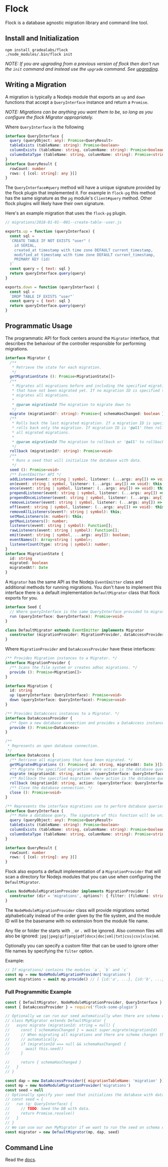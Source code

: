 # Flock

Flock is a database agnostic migration library and command line tool.

## Install and Initialization

```
npm install gradealabs/flock
./node_modules/.bin/flock init
```

*NOTE: If you are upgrading from a previous version of flock then don't run the
`init` command and instead use the `upgrade` command. See [upgrading](./UPGRADING.md).*

## Writing a Migration

A migration is typically a Nodejs module that exports an `up` and `down`
functions that accept a `QueryInterface` instance and return a `Promise`.

*NOTE: Migrations can be anything you want them to be, so long as you configure
the flock Migrator appropriately.*

Where `QueryInterface` is the following
```ts
interface QueryInterface {
  query (queryObject: any): Promise<QueryResult>
  tableExists (tableName: string): Promise<boolean>
  columnExists (tableName: string, columnName: string): Promise<boolean>
  columnDataType (tableName: string, columnName: string): Promise<string|null>
}
interface QueryResult {
  rowCount: number
  rows: { [col: string]: any }[]
}
```

The `QueryInterface#query` method will have a unique signature provided by the
flock plugin that implemented it. For example in `flock-pg` this method has the
same signature as the `pg` module's `Client#query` method. Other flock plugins
will likely have their own signature.

Here's an example migration that uses the `flock-pg` plugin.

```js
// migrations/2018-01-01--001--create-table--user.js

exports.up = function (queryInterface) {
  const sql =
  `CREATE TABLE IF NOT EXISTS "user" (
    id SERIAL,
    created_at timestamp with time zone DEFAULT current_timestamp,
    modified_at timestamp with time zone DEFAULT current_timestamp,
    PRIMARY KEY (id)
  )`
  const query = { text: sql }
  return queryInterface.query(query)
}

exports.down = function (queryInterface) {
  const sql =
  `DROP TABLE IF EXISTS "user"`
  const query = { text: sql }
  return queryInterface.query(query)
}
```

## Programmatic Usage

The programmatic API for flock centers around the `Migrator` interface, that
describes the behaviour of the controller responsible for performing
migrations.

```ts
interface Migrator {
  /**
   * Retrieve the state for each migration.
   */
  getMigrationState (): Promise<MigrationState[]>
  /**
   * Migrates all migrations before and including the specified migration ID
   * that have not been migrated yet. If no migration ID is specified then
   * migrates all migrations.
   *
   * @param migrationId The migration to migrate down to
   */
  migrate (migrationId?: string): Promise<{ schemaHasChanged: boolean }>
  /**
   * Rolls back the last migrated migration. If a migration ID is specified then
   * rolls back only the migration. If migration ID is '@all' then rolls back
   * all migrated migrations.
   *
   * @param migrationId The migration to rollback or '@all' to rollback all migrated migrations
   */
  rollback (migrationId?: string): Promise<void>
  /**
   * Runs a seed that will initialize the database with data.
   */
  seed (): Promise<void>
  /** EventEmitter API */
  addListener(event: string | symbol, listener: (...args: any[]) => void): this;
  on(event: string | symbol, listener: (...args: any[]) => void): this;
  once(event: string | symbol, listener: (...args: any[]) => void): this;
  prependListener(event: string | symbol, listener: (...args: any[]) => void): this;
  prependOnceListener(event: string | symbol, listener: (...args: any[]) => void): this;
  removeListener(event: string | symbol, listener: (...args: any[]) => void): this;
  off(event: string | symbol, listener: (...args: any[]) => void): this;
  removeAllListeners(event?: string | symbol): this;
  setMaxListeners(n: number): this;
  getMaxListeners(): number;
  listeners(event: string | symbol): Function[];
  rawListeners(event: string | symbol): Function[];
  emit(event: string | symbol, ...args: any[]): boolean;
  eventNames(): Array<string | symbol>;
  listenerCount(type: string | symbol): number;
}
interface MigrationState {
  id: string
  migrated: boolean
  migratedAt?: Date
}
```

A `Migrator` has the same API as the Nodejs `EventEmitter` class and additional
methods for running migrations. You don't have to implement this interface there
is a default implementation `DefaultMigrator` class that flock exports for you.

```ts
interface Seed {
  // Where queryInterface is the same QueryInterface provided to migrations.
  run (queryInterface: QueryInterface): Promise<void>
}

class DefaultMigrator extends EventEmitter implements Migrator
  constructor (migrationProvider: MigrationProvider, dataAccessProvider: DataAccessProvider, seed?: Seed)
}
```

Where `MigrationProvider` and `DataAccessProvider` have these interfaces:

```ts
/** Provides Migration instances to a Migrator. */
interface MigrationProvider {
  /** Scans the file system or creates adhoc migrations. */
  provide (): Promise<Migration[]>
}

interface Migration {
  id: string
  up (queryInterface: QueryInterface): Promise<void>
  down (queryInterface: QueryInterface): Promise<void>
}

/** Provides DataAccess instances to a Migrator. */
interface DataAccessProvider {
  /** Open a new database connection and provides a DataAccess instance. */
  provide (): Promise<DataAccess>
}

/**
 * Represents an open database connection.
 */
interface DataAccess {
  /** Retrieve all migrations that have been migrated. */
  getMigratedMigrations (): Promise<{ id: string, migratedAt: Date }[]>
  /** Migrate the specified migration where action is the database queries to run. */
  migrate (migrationId: string, action: (queryInterface: QueryInterface) => Promise<void>): Promise<void>
  /** Rollback the specified migration where action is the database queries to run. */
  rollback (migrationId: string, action: (queryInterface: QueryInterface) => Promise<void>): Promise<void>
  /** Close the database connection. */
  close (): Promise<void>
}

/** Represents the interface migrations use to perform database queries. */
interface QueryInterface {
  /** Make a database query. The signature of this function will be unique for each flock plugin. */
  query (queryObject: any): Promise<QueryResult>
  tableExists (tableName: string): Promise<boolean>
  columnExists (tableName: string, columnName: string): Promise<boolean>
  columnDataType (tableName: string, columnName: string): Promise<string|null>
}

interface QueryResult {
  rowCount: number
  rows: { [col: string]: any }[]
}
```

Flock also exports a default implementation of a `MigrationProvider` that will
scan a directory for Nodejs modules that you can use when configuring the
`DefaultMigrator`.

```ts
class NodeModuleMigrationProvider implements MigrationProvider {
  constructor (dir = 'migrations', options?: { filter: (fileName: string) => boolean })
}
```

The `NodeModuleMigrationProvider` class will provide migrations sorted
alphabetically instead of the order given by the file system, and the module ID
will be the basename with no extension from the module file name.

Any file or folder the starts with `_` or `.` will be ignored. Also common files
will also be ignored: `jpg|jpeg|gif|png|pdf|docx|doc|xml|txt|css|csv|xlsx|md`.

Optionally you can specify a custom filter that can be used to ignore other file
names by specifying the `filter` option.

Example:
```js
// If migrations/ contains the modules `a`, `b` and `c`
const mp = new NodeModuleMigrationProvider('migrations')
const migrations = await mp.provide() // [ {id:'a', ...}, {id:'b', ...}, {id:'c', ...} ]
```

### Full Programmitic Example

```js
const { DefaultMigrator, NodeModuleMigrationProvider, QueryInterface } = require('@gradealabs/flock')
const { DataAccessProvider } = require('flock-some-plugin')

// Optionally we can run our seed automatically when there are schema changes.
// class MyMigrator extends DefaultMigrator {
//   async migrate (migrationId: string = null) {
//     const { schemaHasChanged } = await super.migrate(migrationId)
//     // When migrating all migrations and there are schema changes then we seed
//     // automatically.
//     if (migrationId === null && schemaHasChanged) {
//       await this.seed()
//     }

//     return { schemaHasChanged }
//   }
// }

const dap = new DataAccessProvider({ migrationTableName: 'migration' })
const mp = new NodeModuleMigrationProvider('migrations')
const seed = null
// Optionally specify your seed that initializes the database with data.
// const seed = {
//   run (q: QueryInterface) {
//     // TODO: Seed the DB with data.
//     return Promise.resolve()
//   }
// }
// We can use our own MyMigrator if we want to run the seed on schema changes.
const migrator = new DefaultMigrator(mp, dap, seed)
```

## Command Line

Read the [docs](./COMMAND_LINE.md).
